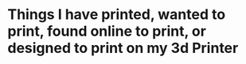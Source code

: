 # Things I have printed, wanted to print, found online to print, or designed to print on my 3d Printer